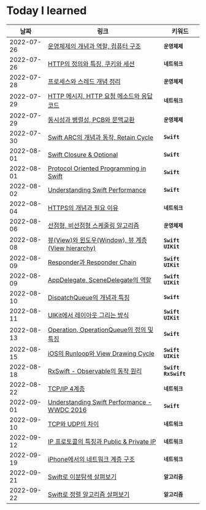 # Today I learned

| 날짜       | 링크                                                         | 키워드         |
| ---------- | ------------------------------------------------------------ | -------------- |
| 2022-07-26 | [운영체제의 개념과 역할, 컴퓨터 구조](https://thirsty-burn-48e.notion.site/decb344c2e9d473983605bad8f11ad0f) | __`운영체제`__ |
| 2022-07-26 | [HTTP의 정의와 특징, 쿠키와 세션](https://thirsty-burn-48e.notion.site/HTTP-746a6490a2e04a5d8f50c078e6341c11) | __`네트워크`__ |
| 2022-07-28 | [프로세스와 스레드 개념 정리](https://thirsty-burn-48e.notion.site/02e80b1b27a9400c89ecfd3a20f990cc) | __`운영체제`__ |
| 2022-07-29 | [HTTP 메시지, HTTP 요청 메소드와 응답 코드](https://thirsty-burn-48e.notion.site/HTTP-HTTP-0a673e81168a4d48bf1a939ffa10f48d) | __`네트워크`__ |
| 2022-07-29 | [동시성과 병렬성, PCB와 문맥교환](https://thirsty-burn-48e.notion.site/PCB-dae61f36cc4545eabaa5fa7b7a835eba) | __`운영체제`__ |
| 2022-07-30 | [Swift ARC의 개념과 동작, Retain Cycle](https://thirsty-burn-48e.notion.site/Swift-ARC-Retain-Cycle-64cbe5ffd56a4b4296610765ce67ac91) | __`Swift`__    |
| 2022-08-01 | [Swift Closure & Optional](https://thirsty-burn-48e.notion.site/Swift-Closure-Optional-9be4ff1dc3154ad0847eff86f39b6e0f) | __`Swift`__    |
| 2022-08-01 | [Protocol Oriented Programming in Swift](https://thirsty-burn-48e.notion.site/Swift-Protocol-extension-a272e62a588a4974a71c2d3445ff921a) | __`Swift`__    |
| 2022-08-02 | [Understanding Swift Performance](https://thirsty-burn-48e.notion.site/Understanding-Swift-Performance-WWDC-2016-b523eb1c6a464ba5a7b9f0f847addc54) | __`Swift`__    |
| 2022-08-04 | [HTTPS의 개념과 필요 이유](https://thirsty-burn-48e.notion.site/HTTPS-7cd7c057f45542ddae37bb4ca404faef) | __`네트워크`__    |
| 2022-08-06 | [선점형, 비선점형 스케줄링 알고리즘](https://thirsty-burn-48e.notion.site/3424c97b15e3478cb6100272d9d621c2) | __`운영체제`__ |
| 2022-08-08 | [뷰(View)와 윈도우(Window), 뷰 계층(View hierarchy)](https://thirsty-burn-48e.notion.site/View-Window-View-hierarchy-91c40f73913344449572f76ac7f99522) | __`Swift`__ __`UIKit`__ |
| 2022-08-09 | [Responder과 Responder Chain](https://thirsty-burn-48e.notion.site/Responder-Responder-Chain-6b86b559429540f3a9f53f46899d9522) | __`Swift`__ __`UIKit`__ |
| 2022-08-09 | [AppDelegate, SceneDelegate의 역할](https://thirsty-burn-48e.notion.site/AppDelegate-SceneDelegate-81ca9096943c407892b6e7be687a923a) | __`Swift`__ __`UIKit`__ |
| 2022-08-10 | [DispatchQueue의 개념과 특징](https://thirsty-burn-48e.notion.site/DispatchQueue-10fae462a3e5451b9ce4764558251863) | __`Swift`__ |
| 2022-08-11 | [UIKit에서 레이아웃 그리는 방식](https://thirsty-burn-48e.notion.site/UIKit-f3d43e1ca3db400e99be95b66164ec53) | __`Swift`__ __`UIKit`__ |
| 2022-08-13 | [Operation, OperationQueue의 정의 및 특징](https://thirsty-burn-48e.notion.site/Operation-OperationQueue-c68753b3946f4e3fad574b1c97a560d3) | __`Swift`__ |
| 2022-08-15 | [iOS의 Runloop와 View Drawing Cycle](https://thirsty-burn-48e.notion.site/iOS-Runloop-View-Drawing-Cycle-ea041b190f814cdf8ec2384d3ea2091b) | __`Swift`__ __`UIKit`__ |
| 2022-08-18 | [RxSwift - Observable의 동작 원리](https://thirsty-burn-48e.notion.site/Observable-ad8dbc497a62448a811a93a3842bedc2) | __`Swift`__ __`RxSwift`__ |
| 2022-08-22 | [TCP/IP 4계층](https://thirsty-burn-48e.notion.site/TCP-IP-4-9ad4c286d9b34b72ab79ce4741a00ecc) | __`네트워크`__ |
| 2022-09-01 | [Understanding Swift Performance - WWDC 2016](https://thirsty-burn-48e.notion.site/Understanding-Swift-Performance-59ebff2aaa2441dab52417f6df9ba6f4) | __`Swift`__ |
| 2022-09-10 | [TCP와 UDP의 차이](https://thirsty-burn-48e.notion.site/TCP-UDP-330c331194094a17a66f796007339f33) | __`네트워크`__ |
| 2022-09-12 | [IP 프로토콜의 특징과 Public & Private IP](https://thirsty-burn-48e.notion.site/IP-Public-Private-IP-d02bf6d1229342a3b48a0ecf4749cdcf) | __`네트워크`__ |
| 2022-09-19 | [iPhone에서의 네트워크 계층 구조](https://thirsty-burn-48e.notion.site/iPhone-935f1300dce94475b7e12b1b24426aee) | __`네트워크`__ |
| 2022-09-21 | [Swift로 이분탐색 살펴보기](https://thirsty-burn-48e.notion.site/Swift-8b1e922fee6f47ffaede373c3b1973f1) | __`알고리즘`__ |
| 2022-09-22 | [Swift로 정렬 알고리즘 살펴보기](https://thirsty-burn-48e.notion.site/Swift-a8d40ec40d7b4869831b646bd4e14c7b) | __`알고리즘`__ |

